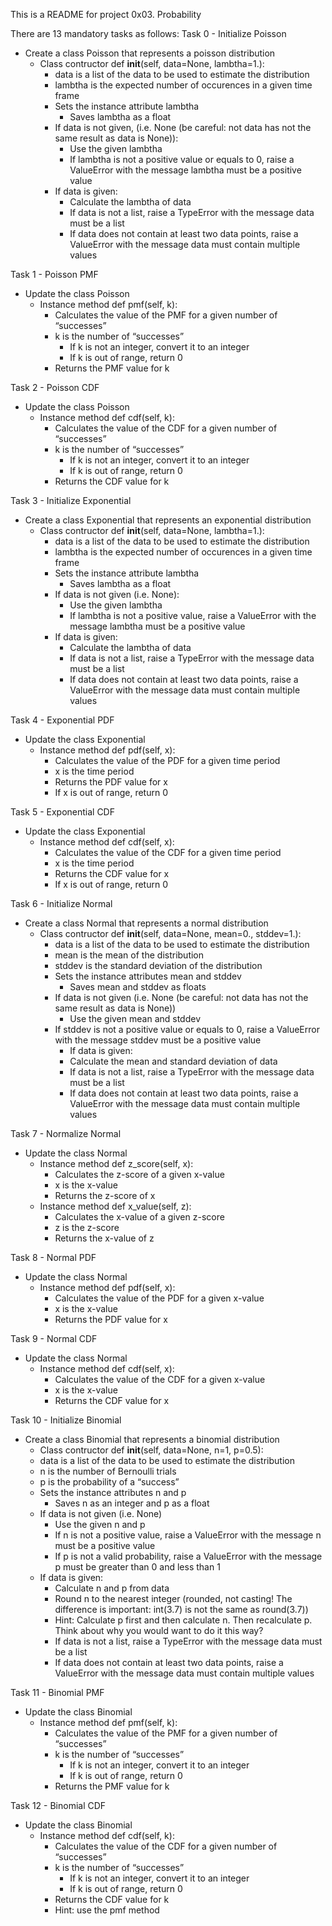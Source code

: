 This is a README for project 0x03. Probability

There are 13 mandatory tasks as follows:
Task 0 - Initialize Poisson
 - Create a class Poisson that represents a poisson distribution
    - Class contructor def __init__(self, data=None, lambtha=1.):
        - data is a list of the data to be used to estimate the distribution
        - lambtha is the expected number of occurences in a given time frame
        - Sets the instance attribute lambtha
            - Saves lambtha as a float
        - If data is not given, (i.e. None (be careful: not data has not the same result as data is None)):
            - Use the given lambtha
            - If lambtha is not a positive value or equals to 0, raise a ValueError with the message lambtha must be a positive value
        - If data is given:
            - Calculate the lambtha of data
            - If data is not a list, raise a TypeError with the message data must be a list
            - If data does not contain at least two data points, raise a ValueError with the message data must contain multiple values

Task 1 - Poisson PMF
 - Update the class Poisson
    - Instance method def pmf(self, k):
        - Calculates the value of the PMF for a given number of “successes”
        - k is the number of “successes”
            - If k is not an integer, convert it to an integer
            - If k is out of range, return 0
        - Returns the PMF value for k

Task 2 - Poisson CDF
 - Update the class Poisson
    - Instance method def cdf(self, k):
        - Calculates the value of the CDF for a given number of “successes”
        - k is the number of “successes”
            - If k is not an integer, convert it to an integer
            - If k is out of range, return 0
        - Returns the CDF value for k

Task 3 - Initialize Exponential
 - Create a class Exponential that represents an exponential distribution
    - Class contructor def __init__(self, data=None, lambtha=1.):
        - data is a list of the data to be used to estimate the distribution
        - lambtha is the expected number of occurences in a given time frame
        - Sets the instance attribute lambtha
            - Saves lambtha as a float
        - If data is not given (i.e. None):
            - Use the given lambtha
            - If lambtha is not a positive value, raise a ValueError with the message lambtha must be a positive value
        - If data is given:
            - Calculate the lambtha of data
            - If data is not a list, raise a TypeError with the message data must be a list
            - If data does not contain at least two data points, raise a ValueError with the message data must contain multiple values

Task 4 - Exponential PDF
 - Update the class Exponential
    - Instance method def pdf(self, x):
        - Calculates the value of the PDF for a given time period
        - x is the time period
        - Returns the PDF value for x
        - If x is out of range, return 0

Task 5 - Exponential CDF
 - Update the class Exponential
    - Instance method def cdf(self, x):
        - Calculates the value of the CDF for a given time period
        - x is the time period
        - Returns the CDF value for x
        - If x is out of range, return 0

Task 6 - Initialize Normal
 - Create a class Normal that represents a normal distribution
    - Class contructor def __init__(self, data=None, mean=0., stddev=1.):
        - data is a list of the data to be used to estimate the distribution
        - mean is the mean of the distribution
        - stddev is the standard deviation of the distribution
        - Sets the instance attributes mean and stddev
            - Saves mean and stddev as floats
        - If data is not given (i.e. None (be careful: not data has not the same result as data is None))
            - Use the given mean and stddev
        - If stddev is not a positive value or equals to 0, raise a ValueError with the message stddev must be a positive value
            - If data is given:
            - Calculate the mean and standard deviation of data
            - If data is not a list, raise a TypeError with the message data must be a list
            - If data does not contain at least two data points, raise a ValueError with the message data must contain multiple values

Task 7 - Normalize Normal
 - Update the class Normal
    - Instance method def z_score(self, x):
        - Calculates the z-score of a given x-value
        - x is the x-value
        - Returns the z-score of x
    - Instance method def x_value(self, z):
        - Calculates the x-value of a given z-score
        - z is the z-score
        - Returns the x-value of z

Task 8 - Normal PDF
 - Update the class Normal
    - Instance method def pdf(self, x):
        - Calculates the value of the PDF for a given x-value
        - x is the x-value
        - Returns the PDF value for x

Task 9 - Normal CDF
 - Update the class Normal
    - Instance method def cdf(self, x):
        - Calculates the value of the CDF for a given x-value
        - x is the x-value
        - Returns the CDF value for x

Task 10 - Initialize Binomial
 - Create a class Binomial that represents a binomial distribution
    - Class contructor def __init__(self, data=None, n=1, p=0.5):
    - data is a list of the data to be used to estimate the distribution
    - n is the number of Bernoulli trials
    - p is the probability of a “success”
    - Sets the instance attributes n and p
        - Saves n as an integer and p as a float
    - If data is not given (i.e. None)
        - Use the given n and p
        - If n is not a positive value, raise a ValueError with the message n must be a positive value
        - If p is not a valid probability, raise a ValueError with the message p must be greater than 0 and less than 1
    - If data is given:
        - Calculate n and p from data
        - Round n to the nearest integer (rounded, not casting! The difference is important: int(3.7) is not the same as round(3.7))
        - Hint: Calculate p first and then calculate n. Then recalculate p. Think about why you would want to do it this way?
        - If data is not a list, raise a TypeError with the message data must be a list
        - If data does not contain at least two data points, raise a ValueError with the message data must contain multiple values

Task 11 - Binomial PMF
 - Update the class Binomial
    - Instance method def pmf(self, k):
        - Calculates the value of the PMF for a given number of “successes”
        - k is the number of “successes”
            - If k is not an integer, convert it to an integer
            - If k is out of range, return 0
        - Returns the PMF value for k

Task 12 - Binomial CDF
 - Update the class Binomial
    - Instance method def cdf(self, k):
        - Calculates the value of the CDF for a given number of “successes”
        - k is the number of “successes”
            - If k is not an integer, convert it to an integer
            - If k is out of range, return 0
        - Returns the CDF value for k
        - Hint: use the pmf method
